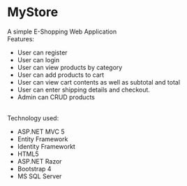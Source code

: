 # MyStore
A simple E-Shopping Web Application<br>
Features:
- User can register
- User can login
- User can view products by category
- User can add products to cart
- User can view cart contents as well as subtotal and total
- User can enter shipping details and checkout.
- Admin can CRUD products
<br>
Technology used:

- ASP.NET MVC 5
- Entity Framework 
- Identity Frameworkt
- HTML5
- ASP.NET Razor
- Bootstrap 4
- MS SQL Server

